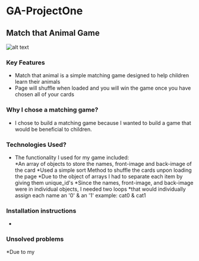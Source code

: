 # GA-ProjectOne
## Match that Animal Game


![alt text](/desktop/wireframe.png "WireFrame")

### Key Features
  * Match that animal is a simple matching game designed to help children learn their animals
  * Page will shuffle when loaded and you will win the game once you have chosen all of your cards 
  
### Why I chose a matching game?
  * I chose to build a matching game because I wanted to build a game that would be beneficial to children.  
  
### Technologies Used?
  * The functionality I used for my game included:  
  *An array of objects to store the names, front-image and back-image of the card 
  *Used a simple sort Method to shuffle the cards unpon loading the page
  *Due to the object of arrays I had to separate each item by giving them unique_id's
  *Since the names, front-image, and back-image were in individual objects, I needed two loops 
  *that would individually assign each name an '0' & an '1' example: cat0 & cat1

### Installation instructions
  * 

### Unsolved problems
  *Due to my 

